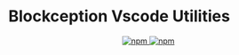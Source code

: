 # Blockception Vscode Utilities

<p align="center">
  <a href="https://www.npmjs.com/package/bc-vscode-utilities">
  	<img alt="npm" src="https://img.shields.io/npm/v/bc-vscode-utilities">
		<img alt="npm" src="https://img.shields.io/npm/dt/bc-vscode-utilities">
  </a>
</p>
